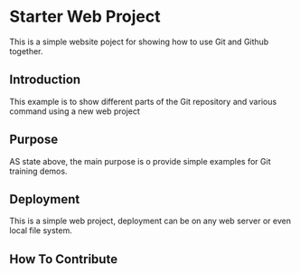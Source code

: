 # Starter Web Project

This is a simple website poject for showing how to use Git and Github together.

## Introduction

This example is to show different parts of the Git repository and various command using a new web project

## Purpose

AS state above, the main purpose is o provide simple examples for Git training demos.

## Deployment

This is a simple web project, deployment can be on any web server or even local file system.

## How To Contribute
